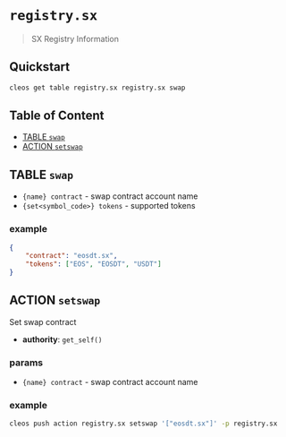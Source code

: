 # `registry.sx`

> SX Registry Information

## Quickstart

```bash
cleos get table registry.sx registry.sx swap
```

## Table of Content

- [TABLE `swap`](#table-swap)
- [ACTION `setswap`](#action-setswap)

## TABLE `swap`

- `{name} contract` - swap contract account name
- `{set<symbol_code>} tokens` - supported tokens

### example

```json
{
    "contract": "eosdt.sx",
    "tokens": ["EOS", "EOSDT", "USDT"]
}
```

## ACTION `setswap`

Set swap contract

- **authority**: `get_self()`

### params

- `{name} contract` - swap contract account name

### example

```bash
cleos push action registry.sx setswap '["eosdt.sx"]' -p registry.sx
```
